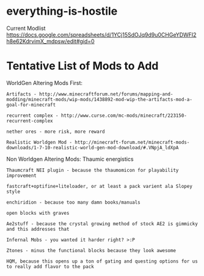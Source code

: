 # everything-is-hostile

Current Modlist
https://docs.google.com/spreadsheets/d/1YCj15SdOJq9d9u0CHGeYDWFI2h8e62KdrvimX_mdpsw/edit#gid=0

Tentative List of Mods to Add
=============================
WorldGen Altering Mods First:
    
    Artifacts - http://www.minecraftforum.net/forums/mapping-and-modding/minecraft-mods/wip-mods/1438892-mod-wip-the-artifacts-mod-a-goal-for-minecraft
    
    recurrent complex - http://www.curse.com/mc-mods/minecraft/223150-recurrent-complex
    
    nether ores - more risk, more reward
    
    Realistic Worldgen Mod - http://minecraft-forum.net/minecraft-mods-downloads/1-7-10-realistic-world-gen-mod-download/#.VNpjA_ldXpA
    

Non Worldgen Altering Mods:
    Thaumic energistics
    
    Thaumcraft NEI plugin - because the thaumomicon for playability improvement
    
    fastcraft+optifine+liteloader, or at least a pack varient ala Slopey style
    
    enchiridion - because too many damn books/manuals
    
    open blocks with graves
    
    Ae2stuff - because the crystal growing method of stock AE2 is gimmicky and this addresses that
    
    Infernal Mobs - you wanted it harder right? >:P
    
    Ztones - minus the functional blocks because they look awesome
    
    HQM, because this opens up a ton of gating and questing options for us to really add flavor to the pack
